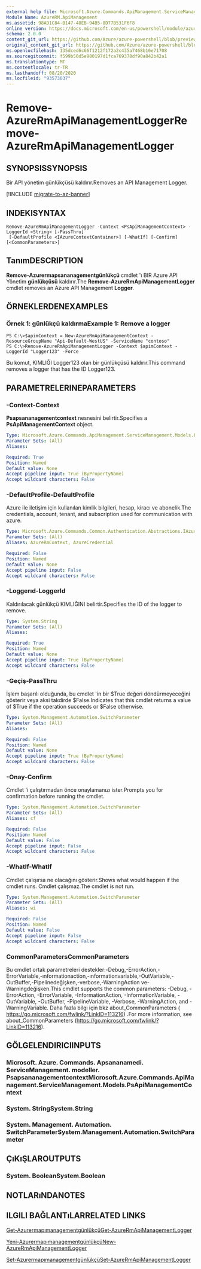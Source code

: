 ```yaml
---
external help file: Microsoft.Azure.Commands.ApiManagement.ServiceManagement.dll-Help.xml
Module Name: AzureRM.ApiManagement
ms.assetid: 98AD1C84-B147-48EB-94B5-8D77B531F6F8
online version: https://docs.microsoft.com/en-us/powershell/module/azurerm.apimanagement/remove-azurermapimanagementlogger
schema: 2.0.0
content_git_url: https://github.com/Azure/azure-powershell/blob/preview/src/ResourceManager/ApiManagement/Commands.ApiManagement/help/Remove-AzureRmApiManagementLogger.md
original_content_git_url: https://github.com/Azure/azure-powershell/blob/preview/src/ResourceManager/ApiManagement/Commands.ApiManagement/help/Remove-AzureRmApiManagementLogger.md
ms.openlocfilehash: 135dced6c66f1212f172a2c435a7468b16e71708
ms.sourcegitcommit: f599b50d5e980197d1fca769378df90a842b42a1
ms.translationtype: MT
ms.contentlocale: tr-TR
ms.lasthandoff: 08/20/2020
ms.locfileid: "93573037"
---
```

# <span data-ttu-id="fb637-101">Remove-AzureRmApiManagementLogger</span><span class="sxs-lookup"><span data-stu-id="fb637-101">Remove-AzureRmApiManagementLogger</span></span>

## <span data-ttu-id="fb637-102">SYNOPSIS</span><span class="sxs-lookup"><span data-stu-id="fb637-102">SYNOPSIS</span></span>
<span data-ttu-id="fb637-103">Bir API yönetim günlükçüsü kaldırır.</span><span class="sxs-lookup"><span data-stu-id="fb637-103">Removes an API Management Logger.</span></span>

[!INCLUDE [migrate-to-az-banner](../../includes/migrate-to-az-banner.md)]

## <span data-ttu-id="fb637-104">INDEKI</span><span class="sxs-lookup"><span data-stu-id="fb637-104">SYNTAX</span></span>

```
Remove-AzureRmApiManagementLogger -Context <PsApiManagementContext> -LoggerId <String> [-PassThru]
 [-DefaultProfile <IAzureContextContainer>] [-WhatIf] [-Confirm] [<CommonParameters>]
```

## <span data-ttu-id="fb637-105">Tanım</span><span class="sxs-lookup"><span data-stu-id="fb637-105">DESCRIPTION</span></span>
<span data-ttu-id="fb637-106">**Remove-Azurermapsananagementgünlükçü** cmdlet 'ı BIR Azure API Yönetim **günlükçüsü** kaldırır.</span><span class="sxs-lookup"><span data-stu-id="fb637-106">The **Remove-AzureRmApiManagementLogger** cmdlet removes an Azure API Management **Logger**.</span></span>

## <span data-ttu-id="fb637-107">ÖRNEKLERDEN</span><span class="sxs-lookup"><span data-stu-id="fb637-107">EXAMPLES</span></span>

### <span data-ttu-id="fb637-108">Örnek 1: günlükçü kaldırma</span><span class="sxs-lookup"><span data-stu-id="fb637-108">Example 1: Remove a logger</span></span>
```
PS C:\>$apimContext = New-AzureRmApiManagementContext -ResourceGroupName "Api-Default-WestUS" -ServiceName "contoso"
PS C:\>Remove-AzureRmApiManagementLogger -Context $apimContext -LoggerId "Logger123" -Force
```

<span data-ttu-id="fb637-109">Bu komut, KIMLIĞI Logger123 olan bir günlükçüsü kaldırır.</span><span class="sxs-lookup"><span data-stu-id="fb637-109">This command removes a logger that has the ID Logger123.</span></span>

## <span data-ttu-id="fb637-110">PARAMETRELERINE</span><span class="sxs-lookup"><span data-stu-id="fb637-110">PARAMETERS</span></span>

### <span data-ttu-id="fb637-111">-Context</span><span class="sxs-lookup"><span data-stu-id="fb637-111">-Context</span></span>
<span data-ttu-id="fb637-112">**Psapsananagementcontext** nesnesini belirtir.</span><span class="sxs-lookup"><span data-stu-id="fb637-112">Specifies a **PsApiManagementContext** object.</span></span>

```yaml
Type: Microsoft.Azure.Commands.ApiManagement.ServiceManagement.Models.PsApiManagementContext
Parameter Sets: (All)
Aliases:

Required: True
Position: Named
Default value: None
Accept pipeline input: True (ByPropertyName)
Accept wildcard characters: False
```

### <span data-ttu-id="fb637-113">-DefaultProfile</span><span class="sxs-lookup"><span data-stu-id="fb637-113">-DefaultProfile</span></span>
<span data-ttu-id="fb637-114">Azure ile iletişim için kullanılan kimlik bilgileri, hesap, kiracı ve abonelik.</span><span class="sxs-lookup"><span data-stu-id="fb637-114">The credentials, account, tenant, and subscription used for communication with azure.</span></span>

```yaml
Type: Microsoft.Azure.Commands.Common.Authentication.Abstractions.IAzureContextContainer
Parameter Sets: (All)
Aliases: AzureRmContext, AzureCredential

Required: False
Position: Named
Default value: None
Accept pipeline input: False
Accept wildcard characters: False
```

### <span data-ttu-id="fb637-115">-Loggerıd</span><span class="sxs-lookup"><span data-stu-id="fb637-115">-LoggerId</span></span>
<span data-ttu-id="fb637-116">Kaldırılacak günlükçü KIMLIĞINI belirtir.</span><span class="sxs-lookup"><span data-stu-id="fb637-116">Specifies the ID of the logger to remove.</span></span>

```yaml
Type: System.String
Parameter Sets: (All)
Aliases:

Required: True
Position: Named
Default value: None
Accept pipeline input: True (ByPropertyName)
Accept wildcard characters: False
```

### <span data-ttu-id="fb637-117">-Geçiş</span><span class="sxs-lookup"><span data-stu-id="fb637-117">-PassThru</span></span>
<span data-ttu-id="fb637-118">İşlem başarılı olduğunda, bu cmdlet 'in bir $True değeri döndürmeyeceğini gösterir veya aksi takdirde $False.</span><span class="sxs-lookup"><span data-stu-id="fb637-118">Indicates that this cmdlet returns a value of $True if the operation succeeds or $False otherwise.</span></span>

```yaml
Type: System.Management.Automation.SwitchParameter
Parameter Sets: (All)
Aliases:

Required: False
Position: Named
Default value: None
Accept pipeline input: True (ByPropertyName)
Accept wildcard characters: False
```

### <span data-ttu-id="fb637-119">-Onay</span><span class="sxs-lookup"><span data-stu-id="fb637-119">-Confirm</span></span>
<span data-ttu-id="fb637-120">Cmdlet 'i çalıştırmadan önce onaylamanızı ister.</span><span class="sxs-lookup"><span data-stu-id="fb637-120">Prompts you for confirmation before running the cmdlet.</span></span>

```yaml
Type: System.Management.Automation.SwitchParameter
Parameter Sets: (All)
Aliases: cf

Required: False
Position: Named
Default value: False
Accept pipeline input: False
Accept wildcard characters: False
```

### <span data-ttu-id="fb637-121">-WhatIf</span><span class="sxs-lookup"><span data-stu-id="fb637-121">-WhatIf</span></span>
<span data-ttu-id="fb637-122">Cmdlet çalışırsa ne olacağını gösterir.</span><span class="sxs-lookup"><span data-stu-id="fb637-122">Shows what would happen if the cmdlet runs.</span></span>
<span data-ttu-id="fb637-123">Cmdlet çalışmaz.</span><span class="sxs-lookup"><span data-stu-id="fb637-123">The cmdlet is not run.</span></span>

```yaml
Type: System.Management.Automation.SwitchParameter
Parameter Sets: (All)
Aliases: wi

Required: False
Position: Named
Default value: False
Accept pipeline input: False
Accept wildcard characters: False
```

### <span data-ttu-id="fb637-124">CommonParameters</span><span class="sxs-lookup"><span data-stu-id="fb637-124">CommonParameters</span></span>
<span data-ttu-id="fb637-125">Bu cmdlet ortak parametreleri destekler:-Debug,-ErrorAction,-ErrorVariable,-ınformationaction,-ınformationvariable,-OutVariable,-OutBuffer,-Pipelinedeğişken,-verbose,-WarningAction ve-Warningdeğişken.</span><span class="sxs-lookup"><span data-stu-id="fb637-125">This cmdlet supports the common parameters: -Debug, -ErrorAction, -ErrorVariable, -InformationAction, -InformationVariable, -OutVariable, -OutBuffer, -PipelineVariable, -Verbose, -WarningAction, and -WarningVariable.</span></span> <span data-ttu-id="fb637-126">Daha fazla bilgi için bkz about_CommonParameters ( https://go.microsoft.com/fwlink/?LinkID=113216) .</span><span class="sxs-lookup"><span data-stu-id="fb637-126">For more information, see about_CommonParameters (https://go.microsoft.com/fwlink/?LinkID=113216).</span></span>

## <span data-ttu-id="fb637-127">GÖLGELENDIRICI</span><span class="sxs-lookup"><span data-stu-id="fb637-127">INPUTS</span></span>

### <span data-ttu-id="fb637-128">Microsoft. Azure. Commands. Apsananamedi. ServiceManagement. modeller. Psapsananagementcontext</span><span class="sxs-lookup"><span data-stu-id="fb637-128">Microsoft.Azure.Commands.ApiManagement.ServiceManagement.Models.PsApiManagementContext</span></span>

### <span data-ttu-id="fb637-129">System. String</span><span class="sxs-lookup"><span data-stu-id="fb637-129">System.String</span></span>

### <span data-ttu-id="fb637-130">System. Management. Automation. SwitchParameter</span><span class="sxs-lookup"><span data-stu-id="fb637-130">System.Management.Automation.SwitchParameter</span></span>

## <span data-ttu-id="fb637-131">ÇıKıŞLAR</span><span class="sxs-lookup"><span data-stu-id="fb637-131">OUTPUTS</span></span>

### <span data-ttu-id="fb637-132">System. Boolean</span><span class="sxs-lookup"><span data-stu-id="fb637-132">System.Boolean</span></span>

## <span data-ttu-id="fb637-133">NOTLARıNDA</span><span class="sxs-lookup"><span data-stu-id="fb637-133">NOTES</span></span>

## <span data-ttu-id="fb637-134">ILGILI BAĞLANTıLAR</span><span class="sxs-lookup"><span data-stu-id="fb637-134">RELATED LINKS</span></span>

[<span data-ttu-id="fb637-135">Get-Azurermapımanagementgünlükçü</span><span class="sxs-lookup"><span data-stu-id="fb637-135">Get-AzureRmApiManagementLogger</span></span>](./Get-AzureRmApiManagementLogger.md)

[<span data-ttu-id="fb637-136">Yeni-Azurermapımanagementgünlükçü</span><span class="sxs-lookup"><span data-stu-id="fb637-136">New-AzureRmApiManagementLogger</span></span>](./New-AzureRmApiManagementLogger.md)

[<span data-ttu-id="fb637-137">Set-Azurermapımanagementgünlükçü</span><span class="sxs-lookup"><span data-stu-id="fb637-137">Set-AzureRmApiManagementLogger</span></span>](./Set-AzureRmApiManagementLogger.md)


